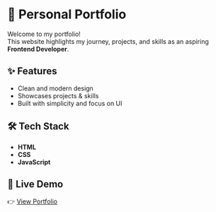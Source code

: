 # 🌟 Personal Portfolio

Welcome to my portfolio!  
This website highlights my journey, projects, and skills as an aspiring **Frontend Developer**.  

## ✨ Features
- Clean and modern design  
- Showcases projects & skills  
- Built with simplicity and focus on UI  

## 🛠️ Tech Stack
- **HTML**  
- **CSS**  
- **JavaScript**  

## 🚀 Live Demo
👉 [View Portfolio](https://your-username.github.io/portfolio)
